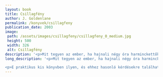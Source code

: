 ```yaml
---
layout: book
title: Csillagfény
author: J. Goldenlane
permalink: /konyvek/csillagfeny
publication_date: 2003
image: 
 path: /assets/images/csillagfeny/csillagfeny_0_medium.jpg
 height: 500
 width: 326
 alt: Csillagfény
description: '<p>Mit tegyen az ember, ha hajnali négy óra harminckettőkor megszólal a telefonja? Vagy ha a barátnője új gépfegyvert akar vásárolni, de pár mogorva maffiózó nem hagyja? Vagy orchideává akarják változtatni, esetleg gyakorló sorozatgyilkosokkal randevúzgat?[...]</p>'
long_description: '<p>Mit tegyen az ember, ha hajnali négy óra harminckettőkor megszólal a telefonja? Vagy ha a barátnője új gépfegyvert akar vásárolni, de pár mogorva maffiózó nem hagyja? Vagy orchideává akarják változtatni, esetleg gyakorló sorozatgyilkosokkal randevúzgat?</p>

<p>E praktikus kis könyvben ilyen, és ehhez hasonló kérdésekre találhat választ a figyelmes olvasó. De természetesen azoknak is ajánlom, akiknek egyelőre, valamiféle furcsa csoda folytán, még nincsenek ilyen fajta problémái…</p>'
---
```


